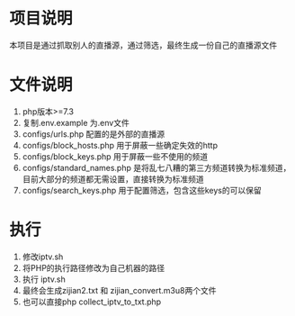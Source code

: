 # 项目说明
本项目是通过抓取别人的直播源，通过筛选，最终生成一份自己的直播源文件
# 文件说明
1. php版本>=7.3
2. 复制.env.example 为.env文件
3. configs/urls.php 配置的是外部的直播源
4. configs/block_hosts.php 用于屏蔽一些确定失效的http
5. configs/block_keys.php 用于屏蔽一些不使用的频道
6. configs/standard_names.php 是将乱七八糟的第三方频道转换为标准频道，目前大部分的频道都无需设置，直接转换为标准频道
7. configs/search_keys.php 用于配置筛选，包含这些keys的可以保留

 
# 执行
1. 修改iptv.sh
2. 将PHP的执行路径修改为自己机器的路径
3. 执行 iptv.sh
4. 最终会生成zijian2.txt 和 zijian_convert.m3u8两个文件
5. 也可以直接php collect_iptv_to_txt.php




